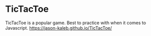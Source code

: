 # TicTacToe
TicTacToe is a popular game. 
Best to practice with when it comes to Javascript.
https://jason-kaleb.github.io/TicTacToe/
